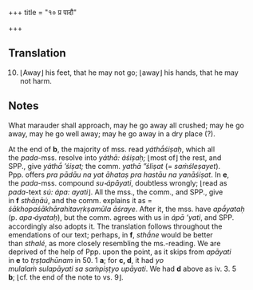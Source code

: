 +++
title = "१० प्र पादौ"

+++
## Translation
10. ⌊Away⌋ his feet, that he may not go; ⌊away⌋ his hands, that he may  
not harm.

## Notes
What marauder shall approach, may he go away all crushed; may he go  
away, may he go well away; may he go away in a dry place (?).  
  
  
  
  
  
  
  
At the end of **b**, the majority of mss. read *yáthā́śiṣaḥ*, which all  
the *pada*-mss. resolve into *yáthā: áśiṣaḥ;* ⌊most of⌋ the rest, and  
SPP., give *yáthā́ ’śiṣat;* the comm. *yathā ”śliṣat* (= *saṁśleṣayet*).  
Ppp. offers *pra pādāu na yat āhataṣ pra hastāu na yanāśiṣat*. In **e**,  
the *pada*-mss. compound *su॰ápāyati*, doubtless wrongly; ⌊read as  
*pada*-text *sú: ápa: ayati*⌋. All the mss., the comm., and SPP., give  
in **f** *sthāṇāú*, and the comm. explains it as =  
*śākhopaśākhārahitavṛkṣamūla āśraye*. After it, the mss. have *apā́yataḥ*  
(p. *apa॰áyataḥ*), but the comm. agrees with us in *ápā ’yati*, and SPP.  
accordingly also adopts it. The translation follows throughout the  
emendations of our text; perhaps, in **f**, *sthā́ne* would be better  
than *sthalé*, as more closely resembling the ms.-reading. We are  
deprived of the help of Ppp. upon the point, as it skips from *apāyati*  
in **e** to *tṛṣṭadhūnam* in 50. 1 **a**; for **c, d**, it had *yo  
mulalaṁ sulapāyati sa saṁpiṣṭyo upāyati*. We had **d** above as iv. 3. 5  
**b**; ⌊cf. the end of the note to vs. 9⌋.
